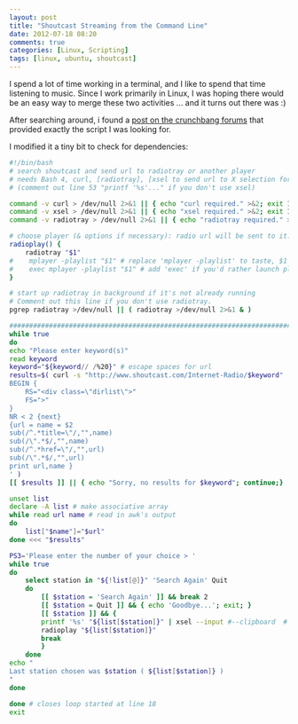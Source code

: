 ```yaml
---
layout: post
title: "Shoutcast Streaming from the Command Line"
date: 2012-07-18 08:20
comments: true
categories: [Linux, Scripting]
tags: [linux, ubuntu, shoutcast]
---
```


I spend a lot of time working in a terminal, and I like to spend that time listening to music. Since I work primarily in Linux, I was hoping there would be an easy way to merge these two activities ... and it turns out there was :)

<!-- more -->

After searching around, i found a [post on the crunchbang forums](http://crunchbanglinux.org/forums/post/150587/#p150587) that provided exactly the script I was looking for.

I modified it a tiny bit to check for dependencies:

```bash
#!/bin/bash
# search shoutcast and send url to radiotray or another player
# needs Bash 4, curl, [radiotray], [xsel to send url to X selection for pasting]
# (comment out line 53 "printf '%s'..." if you don't use xsel)

command -v curl > /dev/null 2>&1 || { echo "curl required." >&2; exit 1; }
command -v xsel > /dev/null 2>&1 || { echo "xsel required." >&2; exit 1; }
command -v radiotray > /dev/null 2>&1 || { echo "radiotray required." >&2; exit 1; }

# choose player (& options if necessary): radio url will be sent to it.
radioplay() {
    radiotray "$1"
#    mplayer -playlist "$1" # replace 'mplayer -playlist' to taste, $1 will hold the url
#    exec mplayer -playlist "$1" # add 'exec' if you'd rather launch player and leave script
}

# start up radiotray in background if it's not already running
# Comment out this line if you don't use radiotray.
pgrep radiotray >/dev/null || ( radiotray >/dev/null 2>&1 & )

##########################################################################
while true
do
echo "Please enter keyword(s)"
read keyword
keyword="${keyword// /%20}" # escape spaces for url
results=$( curl -s "http://www.shoutcast.com/Internet-Radio/$keyword" |awk '
BEGIN {
    RS="<div class=\"dirlist\">"
    FS=">"
}
NR < 2 {next}
{url = name = $2
sub(/^.*title=\"/,"",name)
sub(/\".*$/,"",name)
sub(/^.*href=\"/,"",url)
sub(/\".*$/,"",url)
print url,name }
' )
[[ $results ]] || { echo "Sorry, no results for $keyword"; continue;}

unset list
declare -A list # make associative array
while read url name # read in awk's output
do
    list["$name"]="$url"
done <<< "$results"

PS3='Please enter the number of your choice > '
while true
do
    select station in "${!list[@]}" 'Search Again' Quit
    do
        [[ $station = 'Search Again' ]] && break 2
        [[ $station = Quit ]] && { echo 'Goodbye...'; exit; }
        [[ $station ]] && {
        printf '%s' "${list[$station]}" | xsel --input #--clipboard  # can paste url
        radioplay "${list[$station]}"
        break
        }
    done
echo "
Last station chosen was $station ( ${list[$station]} )
"
done

done # closes loop started at line 18
exit
```